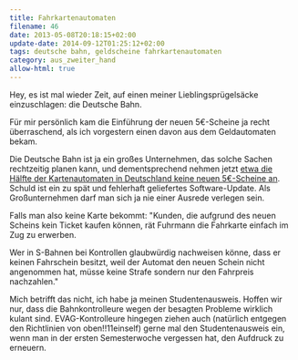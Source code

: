 ```yaml
---
title: Fahrkartenautomaten
filename: 46
date: 2013-05-08T20:18:15+02:00
update-date: 2014-09-12T01:25:12+02:00
tags: deutsche bahn, geldscheine fahrkartenautomaten
category: aus_zweiter_hand
allow-html: true
---
```


<p>Hey, es ist mal wieder Zeit, auf einen meiner Lieblingsprügelsäcke einzuschlagen: die Deutsche Bahn.</p>

<p>Für mir persönlich kam die Einführung der neuen 5€-Scheine ja recht überraschend, als ich vorgestern einen davon aus dem Geldautomaten bekam.</p>

<p>Die Deutsche Bahn ist ja ein großes Unternehmen, das solche Sachen rechtzeitig planen kann, und dementsprechend nehmen jetzt <a href="http://www.sueddeutsche.de/geld/softwareumstellung-bahnautomaten-spucken-neue-fuenf-euro-scheine-wieder-aus-1.1668190">etwa die Hälfte der Kartenautomaten in Deutschland keine neuen 5€-Scheine an</a>. Schuld ist ein zu spät und fehlerhaft geliefertes Software-Update. Als Großunternehmen darf man sich ja nie einer Ausrede verlegen sein.</p>

<p>Falls man also keine Karte bekommt: "Kunden, die aufgrund des neuen Scheins kein Ticket kaufen können, rät Fuhrmann die Fahrkarte einfach im Zug zu erwerben.</p>

<p>Wer in S-Bahnen bei Kontrollen glaubwürdig nachweisen könne, dass er keinen Fahrschein besitzt, weil der Automat den neuen Schein nicht angenommen hat, müsse keine Strafe sondern nur den Fahrpreis nachzahlen."</p>

<p>Mich betrifft das nicht, ich habe ja meinen Studentenausweis. Hoffen wir nur, dass die Bahnkontrolleure wegen der besagten Probleme wirklich kulant sind. EVAG-Kontrolleure hingegen ziehen auch (natürlich entgegen den Richtlinien von oben!!11einself) gerne mal den Studentenausweis ein, wenn man in der ersten Semesterwoche vergessen hat, den Aufdruck zu erneuern.</p>


